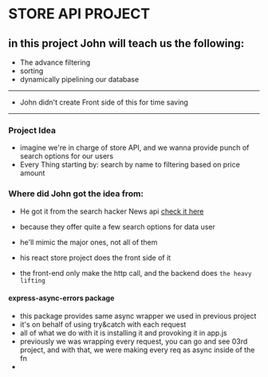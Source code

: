 # STORE API PROJECT

## in this project John will teach us the following:

- The advance filtering
- sorting
- dynamically pipelining our database

---

- John didn't create Front side of this for time saving

---

### Project Idea

- imagine we're in charge of store API, and we wanna provide punch of search options for our users
- Every Thing starting by: search by name to filtering based on price amount

### Where did John got the idea from:

- He got it from the search hacker News api
[check it here](https://hn.algolia.com/api)
- because they offer quite a few search options for data user

- he'll mimic the major ones, not all of them
- his react store project does the front side of it
- the front-end only make the http call, and the backend does `the heavy lifting`

#### express-async-errors package

- this package provides same async wrapper we used in previous project
- it's on behalf of using try&catch with each request
- all of what we do with it is installing it and provoking it in app.js
- previously we was wrapping every request, you can go and see 03rd project, and with that, we were making every req as async inside of the fn
- 